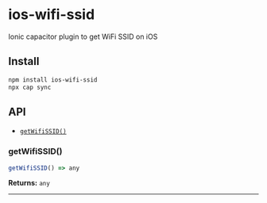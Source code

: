 # ios-wifi-ssid

Ionic capacitor plugin to get WiFi SSID on iOS

## Install

```bash
npm install ios-wifi-ssid
npx cap sync
```

## API

<docgen-index>

* [`getWifiSSID()`](#getwifissid)

</docgen-index>

<docgen-api>
<!--Update the source file JSDoc comments and rerun docgen to update the docs below-->

### getWifiSSID()

```typescript
getWifiSSID() => any
```

**Returns:** <code>any</code>

--------------------

</docgen-api>
